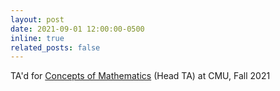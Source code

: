 ```yaml
---
layout: post
date: 2021-09-01 12:00:00-0500
inline: true
related_posts: false
---
```


TA'd for [Concepts of Mathematics](https://www.math.cmu.edu/~jmackey/151_128/welcome.html) (Head TA) at CMU, Fall 2021

